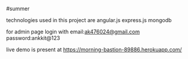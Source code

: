 #summer

technologies used in this project are angular.js express.js mongodb 


for admin page login with email:ak476024@gmail.com password:ankkit@123


live demo is present at https://morning-bastion-89886.herokuapp.com/
